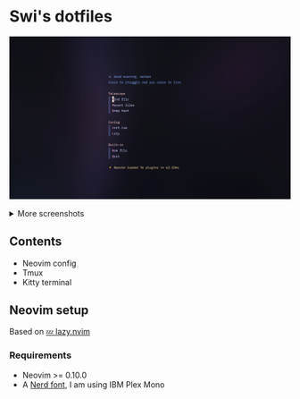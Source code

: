 # Swi's dotfiles

![starter](./images/mini-starter.png)

<details>
  <summary>More screenshots</summary>

  ![code-context](./images/code-context.png)
  ![fold](./images/fold.png)
  ![golang](./images/golang.png)
</details>

## Contents

- Neovim config
- Tmux
- Kitty terminal

## Neovim setup

Based on [💤 lazy.nvim](https://www.lazyvim.org/)

### Requirements

- Neovim >= 0.10.0
- A [Nerd font](https://github.com/ryanoasis/nerd-fonts), I am using IBM Plex Mono
